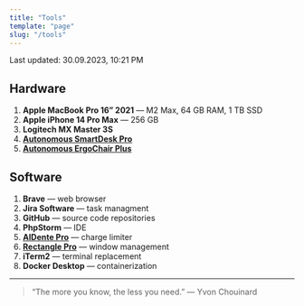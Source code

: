 ```yaml
---
title: "Tools"
template: "page"
slug: "/tools"
---
```


Last updated: 30.09.2023, 10:21 PM

## Hardware

1. **Apple MacBook Pro 16” 2021** — M2 Max, 64 GB RAM, 1 TB SSD
2. **Apple iPhone 14 Pro Max** — 256 GB
3. **Logitech MX Master 3S**
4. [**Autonomous SmartDesk Pro**](https://www.autonomous.ai/standing-desks/smartdesk-2-business?option1=1&option2=8&option16=36&option17=41&purchase_method=1)
5. [**Autonomous ErgoChair Plus**](https://www.autonomous.ai/office-chairs/kinn-chair?option1559=1884&purchase_method=1)

## Software

1. **Brave** — web browser
2. **Jira Software** — task managment
3. **GitHub** — source code repositories
4. **PhpStorm** — IDE
5. [**AlDente Pro**](https://apphousekitchen.com/) — charge limiter
6. [**Rectangle Pro**](https://rectangleapp.com/pro) — window management
7. **iTerm2** — terminal replacement
8. **Docker Desktop** — containerization

---

> “The more you know, the less you need.” — Yvon Chouinard
